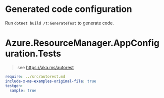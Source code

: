 # Generated code configuration

Run `dotnet build /t:GenerateTest` to generate code.

# Azure.ResourceManager.AppConfiguration.Tests

> see https://aka.ms/autorest
``` yaml
require: ../src/autorest.md
include-x-ms-examples-original-file: true
testgen:
  sample: true
```